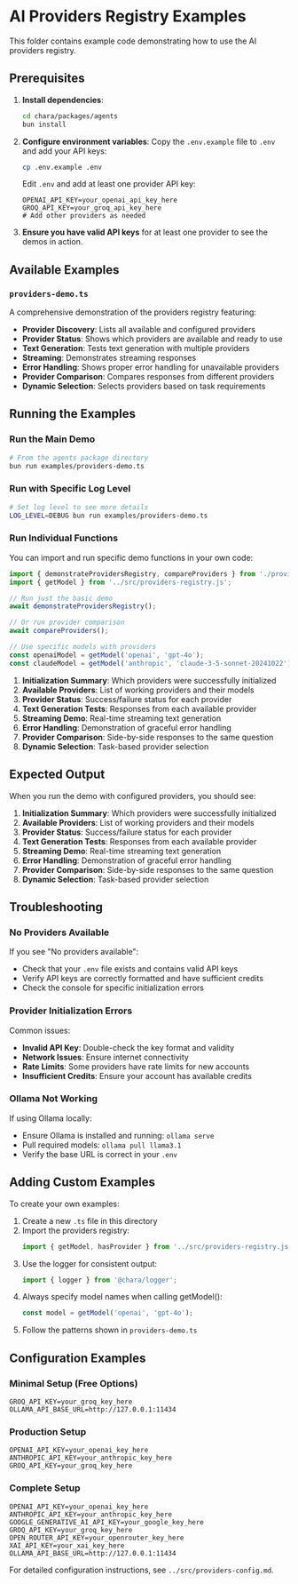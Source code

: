 # AI Providers Registry Examples

This folder contains example code demonstrating how to use the AI providers registry.

## Prerequisites

1. **Install dependencies**:
   ```bash
   cd chara/packages/agents
   bun install
   ```

2. **Configure environment variables**:
   Copy the `.env.example` file to `.env` and add your API keys:
   ```bash
   cp .env.example .env
   ```

   Edit `.env` and add at least one provider API key:
   ```env
   OPENAI_API_KEY=your_openai_api_key_here
   GROQ_API_KEY=your_groq_api_key_here
   # Add other providers as needed
   ```

3. **Ensure you have valid API keys** for at least one provider to see the demos in action.

## Available Examples

### `providers-demo.ts`

A comprehensive demonstration of the providers registry featuring:

- **Provider Discovery**: Lists all available and configured providers
- **Provider Status**: Shows which providers are available and ready to use
- **Text Generation**: Tests text generation with multiple providers
- **Streaming**: Demonstrates streaming responses
- **Error Handling**: Shows proper error handling for unavailable providers
- **Provider Comparison**: Compares responses from different providers
- **Dynamic Selection**: Selects providers based on task requirements

## Running the Examples

### Run the Main Demo

```bash
# From the agents package directory
bun run examples/providers-demo.ts
```

### Run with Specific Log Level

```bash
# Set log level to see more details
LOG_LEVEL=DEBUG bun run examples/providers-demo.ts
```

### Run Individual Functions

You can import and run specific demo functions in your own code:

```typescript
import { demonstrateProvidersRegistry, compareProviders } from './providers-demo.js';
import { getModel } from '../src/providers-registry.js';

// Run just the basic demo
await demonstrateProvidersRegistry();

// Or run provider comparison
await compareProviders();

// Use specific models with providers
const openaiModel = getModel('openai', 'gpt-4o');
const claudeModel = getModel('anthropic', 'claude-3-5-sonnet-20241022');
```

1. **Initialization Summary**: Which providers were successfully initialized
2. **Available Providers**: List of working providers and their models
3. **Provider Status**: Success/failure status for each provider
4. **Text Generation Tests**: Responses from each available provider
5. **Streaming Demo**: Real-time streaming text generation
6. **Error Handling**: Demonstration of graceful error handling
7. **Provider Comparison**: Side-by-side responses to the same question
8. **Dynamic Selection**: Task-based provider selection

## Expected Output

When you run the demo with configured providers, you should see:

1. **Initialization Summary**: Which providers were successfully initialized
2. **Available Providers**: List of working providers and their models
3. **Provider Status**: Success/failure status for each provider
4. **Text Generation Tests**: Responses from each available provider
5. **Streaming Demo**: Real-time streaming text generation
6. **Error Handling**: Demonstration of graceful error handling
7. **Provider Comparison**: Side-by-side responses to the same question
8. **Dynamic Selection**: Task-based provider selection

## Troubleshooting

### No Providers Available

If you see "No providers available":
- Check that your `.env` file exists and contains valid API keys
- Verify API keys are correctly formatted and have sufficient credits
- Check the console for specific initialization errors

### Provider Initialization Errors

Common issues:
- **Invalid API Key**: Double-check the key format and validity
- **Network Issues**: Ensure internet connectivity
- **Rate Limits**: Some providers have rate limits for new accounts
- **Insufficient Credits**: Ensure your account has available credits

### Ollama Not Working

If using Ollama locally:
- Ensure Ollama is installed and running: `ollama serve`
- Pull required models: `ollama pull llama3.1`
- Verify the base URL is correct in your `.env`

## Adding Custom Examples

To create your own examples:

1. Create a new `.ts` file in this directory
2. Import the providers registry:
   ```typescript
   import { getModel, hasProvider } from '../src/providers-registry.js';
   ```
3. Use the logger for consistent output:
   ```typescript
   import { logger } from '@chara/logger';
   ```
4. Always specify model names when calling getModel():
   ```typescript
   const model = getModel('openai', 'gpt-4o');
   ```
5. Follow the patterns shown in `providers-demo.ts`

## Configuration Examples

### Minimal Setup (Free Options)
```env
GROQ_API_KEY=your_groq_key_here
OLLAMA_API_BASE_URL=http://127.0.0.1:11434
```

### Production Setup
```env
OPENAI_API_KEY=your_openai_key_here
ANTHROPIC_API_KEY=your_anthropic_key_here
GROQ_API_KEY=your_groq_key_here
```

### Complete Setup
```env
OPENAI_API_KEY=your_openai_key_here
ANTHROPIC_API_KEY=your_anthropic_key_here
GOOGLE_GENERATIVE_AI_API_KEY=your_google_key_here
GROQ_API_KEY=your_groq_key_here
OPEN_ROUTER_API_KEY=your_openrouter_key_here
XAI_API_KEY=your_xai_key_here
OLLAMA_API_BASE_URL=http://127.0.0.1:11434
```

For detailed configuration instructions, see `../src/providers-config.md`.
